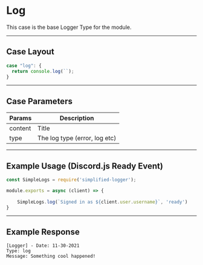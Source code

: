 # Log
This case is the base Logger Type for the module.

---

## Case Layout
```js
case "log": {
  return console.log(``);
}
```

---

## Case Parameters
| Params      | Description                      |
| ----------- | -------------------------------- |
| content     | Title                            |
| type        | The log type (error, log etc)    |

---

## Example Usage (Discord.js Ready Event)
```js
const SimpleLogs = require('simplified-logger');

module.exports = async (client) => {
    
    SimpleLogs.log(`Signed in as ${client.user.username}`, 'ready')
}
```

---

## Example Response
```
[Logger] - Date: 11-30-2021
Type: log
Message: Something cool happened!
```
